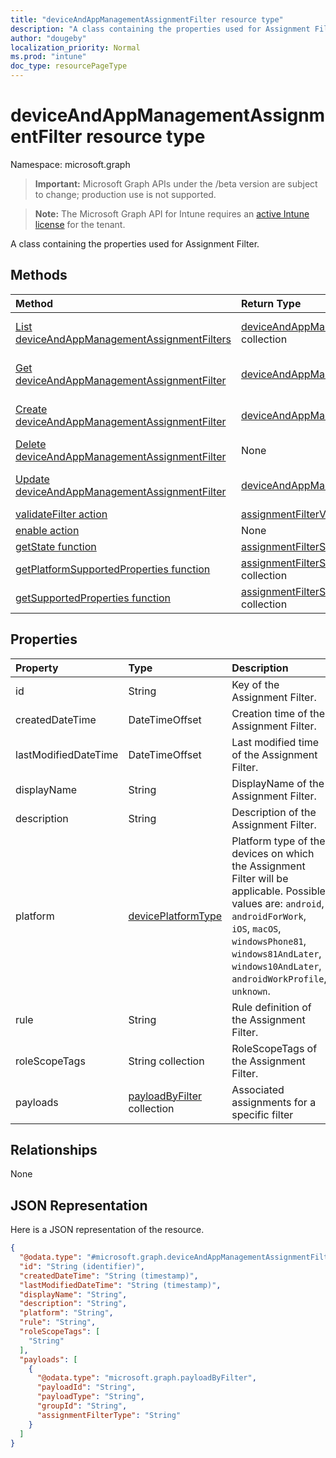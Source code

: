 ```yaml
---
title: "deviceAndAppManagementAssignmentFilter resource type"
description: "A class containing the properties used for Assignment Filter."
author: "dougeby"
localization_priority: Normal
ms.prod: "intune"
doc_type: resourcePageType
---
```


# deviceAndAppManagementAssignmentFilter resource type

Namespace: microsoft.graph

> **Important:** Microsoft Graph APIs under the /beta version are subject to change; production use is not supported.

> **Note:** The Microsoft Graph API for Intune requires an [active Intune license](https://go.microsoft.com/fwlink/?linkid=839381) for the tenant.

A class containing the properties used for Assignment Filter.

## Methods
|Method|Return Type|Description|
|:---|:---|:---|
|[List deviceAndAppManagementAssignmentFilters](../api/intune-policyset-deviceandappmanagementassignmentfilter-list.md)|[deviceAndAppManagementAssignmentFilter](../resources/intune-policyset-deviceandappmanagementassignmentfilter.md) collection|List properties and relationships of the [deviceAndAppManagementAssignmentFilter](../resources/intune-policyset-deviceandappmanagementassignmentfilter.md) objects.|
|[Get deviceAndAppManagementAssignmentFilter](../api/intune-policyset-deviceandappmanagementassignmentfilter-get.md)|[deviceAndAppManagementAssignmentFilter](../resources/intune-policyset-deviceandappmanagementassignmentfilter.md)|Read properties and relationships of the [deviceAndAppManagementAssignmentFilter](../resources/intune-policyset-deviceandappmanagementassignmentfilter.md) object.|
|[Create deviceAndAppManagementAssignmentFilter](../api/intune-policyset-deviceandappmanagementassignmentfilter-create.md)|[deviceAndAppManagementAssignmentFilter](../resources/intune-policyset-deviceandappmanagementassignmentfilter.md)|Create a new [deviceAndAppManagementAssignmentFilter](../resources/intune-policyset-deviceandappmanagementassignmentfilter.md) object.|
|[Delete deviceAndAppManagementAssignmentFilter](../api/intune-policyset-deviceandappmanagementassignmentfilter-delete.md)|None|Deletes a [deviceAndAppManagementAssignmentFilter](../resources/intune-policyset-deviceandappmanagementassignmentfilter.md).|
|[Update deviceAndAppManagementAssignmentFilter](../api/intune-policyset-deviceandappmanagementassignmentfilter-update.md)|[deviceAndAppManagementAssignmentFilter](../resources/intune-policyset-deviceandappmanagementassignmentfilter.md)|Update the properties of a [deviceAndAppManagementAssignmentFilter](../resources/intune-policyset-deviceandappmanagementassignmentfilter.md) object.|
|[validateFilter action](../api/intune-policyset-deviceandappmanagementassignmentfilter-validatefilter.md)|[assignmentFilterValidationResult](../resources/intune-policyset-assignmentfiltervalidationresult.md)|Not yet documented|
|[enable action](../api/intune-policyset-deviceandappmanagementassignmentfilter-enable.md)|None|Not yet documented|
|[getState function](../api/intune-policyset-deviceandappmanagementassignmentfilter-getstate.md)|[assignmentFilterState](../resources/intune-policyset-assignmentfilterstate.md)|Not yet documented|
|[getPlatformSupportedProperties function](../api/intune-policyset-deviceandappmanagementassignmentfilter-getplatformsupportedproperties.md)|[assignmentFilterSupportedProperty](../resources/intune-policyset-assignmentfiltersupportedproperty.md) collection|Not yet documented|
|[getSupportedProperties function](../api/intune-policyset-deviceandappmanagementassignmentfilter-getsupportedproperties.md)|[assignmentFilterSupportedProperty](../resources/intune-policyset-assignmentfiltersupportedproperty.md) collection|Not yet documented|

## Properties
|Property|Type|Description|
|:---|:---|:---|
|id|String|Key of the Assignment Filter.|
|createdDateTime|DateTimeOffset|Creation time of the Assignment Filter.|
|lastModifiedDateTime|DateTimeOffset|Last modified time of the Assignment Filter.|
|displayName|String|DisplayName of the Assignment Filter.|
|description|String|Description of the Assignment Filter.|
|platform|[devicePlatformType](../resources/intune-policyset-deviceplatformtype.md)|Platform type of the devices on which the Assignment Filter will be applicable. Possible values are: `android`, `androidForWork`, `iOS`, `macOS`, `windowsPhone81`, `windows81AndLater`, `windows10AndLater`, `androidWorkProfile`, `unknown`.|
|rule|String|Rule definition of the Assignment Filter.|
|roleScopeTags|String collection|RoleScopeTags of the Assignment Filter.|
|payloads|[payloadByFilter](../resources/intune-policyset-payloadbyfilter.md) collection|Associated assignments for a specific filter|

## Relationships
None

## JSON Representation
Here is a JSON representation of the resource.
<!-- {
  "blockType": "resource",
  "keyProperty": "id",
  "@odata.type": "microsoft.graph.deviceAndAppManagementAssignmentFilter"
}
-->
``` json
{
  "@odata.type": "#microsoft.graph.deviceAndAppManagementAssignmentFilter",
  "id": "String (identifier)",
  "createdDateTime": "String (timestamp)",
  "lastModifiedDateTime": "String (timestamp)",
  "displayName": "String",
  "description": "String",
  "platform": "String",
  "rule": "String",
  "roleScopeTags": [
    "String"
  ],
  "payloads": [
    {
      "@odata.type": "microsoft.graph.payloadByFilter",
      "payloadId": "String",
      "payloadType": "String",
      "groupId": "String",
      "assignmentFilterType": "String"
    }
  ]
}
```





